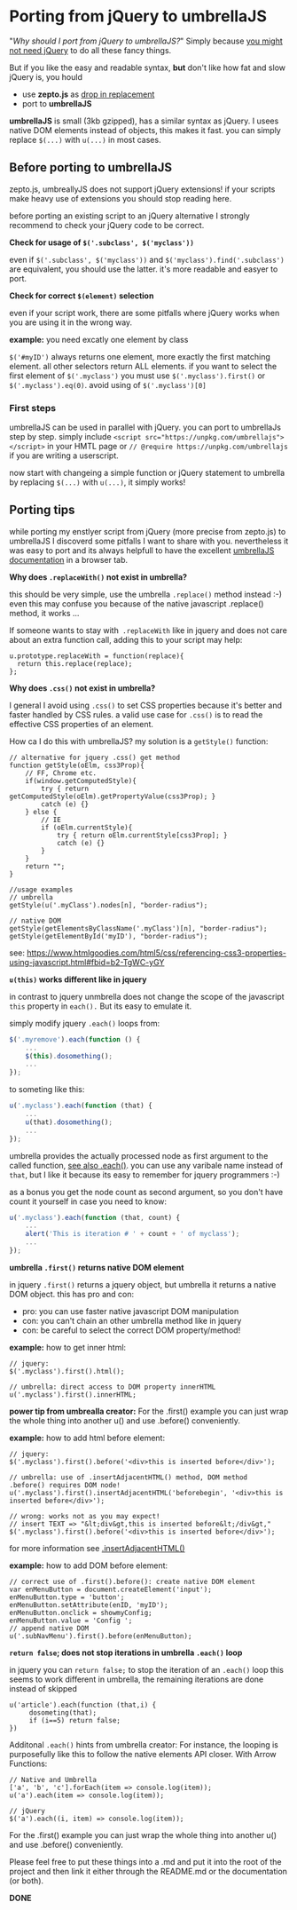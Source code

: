 # Porting from jQuery to umbrellaJS

"*Why should I port from jQuery to umbrellaJS?*"
Simply because [you might not need jQuery](http://youmightnotneedjquery.com/) to do all these fancy things.

But if you like the easy and readable syntax, **but** don't like how fat and slow jQuery is, you hould

- use **zepto.js** as [drop in replacement](http://zeptojs.com/)
- port to **umbrellaJS**

**umbrellaJS** is small (3kb gzipped), has a similar syntax as jQuery. I usees native DOM elements instead of objects, this makes it fast. you can simply replace `$(...)` with `u(...)` in most cases.

## Before porting to umbrellaJS

zepto.js, umbreallyJS does not support jQuery extensions! if your scripts make heavy use of extensions you should stop reading here.

before porting an existing script to an jQuery alternative I strongly recommend to check your jQuery code to be correct.

**Check for usage of `$('.subclass', $('myclass'))`**

even if `$('.subclass', $('myclass'))` and `$('myclass').find('.subclass')` are equivalent, you should use the latter. it's more readable and easyer to port.

**Check for correct `$(element)` selection**

even if your script work, there are some pitfalls where jQuery works when you are using it in the wrong way.

**example:** you need excatly one element by class

`$('#myID')` always returns one element, more exactly the first matching element. all other selectors return ALL elements. if you want to select the first element of `$('.myclass')` you must use `$('.myclass').first()` or `$('.myclass').eq(0)`. avoid using of `$('.myclass')[0]`

### First steps

umbrellaJS can be used in parallel with jQuery. you can port to umbrellaJs step by step. simply include `<script src="https://unpkg.com/umbrellajs"></script>` in your HMTL page or `// @require https://unpkg.com/umbrellajs` if you are writing a userscript.

now start with changeing a simple function or jQuery statement to umbrella by replacing `$(...)` with `u(...)`, it simply works!

## Porting tips

while porting my enstlyer script from jQuery (more precise from zepto.js) to umbrellaJS I discoverd some pitfalls I want to share with you. nevertheless it was easy to port and its always helpfull to have the excellent [umbrellaJS documentation](https://umbrellajs.com/documentation) in a browser tab.

**Why does `.replaceWith()` not exist in umbrella?**

this should be very simple, use the umbrella `.replace()` method instead :-)
even this may confuse you because of the native javascript .replace() method, it works ...

If someone wants to stay with` .replaceWith` like in jquery and does not care about an extra function call, adding this to your script may help:

```
u.prototype.replaceWith = function(replace){
  return this.replace(replace);
};
```

**Why does `.css()` not exist in umbrella?**

I general I avoid using `.css()` to set CSS properties because it's better and faster handled by CSS rules. a valid use case for `.css()` is to read the effective CSS properties of an element. 

How ca I do this with umbrellaJS? my solution is a `getStyle()` function:
```
// alternative for jquery .css() get method
function getStyle(oElm, css3Prop){
    // FF, Chrome etc.
    if(window.getComputedStyle){
        try { return getComputedStyle(oElm).getPropertyValue(css3Prop); }
        catch (e) {}
    } else {
        // IE
        if (oElm.currentStyle){
            try { return oElm.currentStyle[css3Prop]; }
            catch (e) {}
        }
    }
    return "";
}
```
``` 
//usage examples
// umbrella
getStyle(u('.myClass').nodes[n], "border-radius");

// native DOM
getStyle(getElementsByClassName('.myClass')[n], "border-radius");
getStyle(getElementById('myID'), "border-radius");

```
see: https://www.htmlgoodies.com/html5/css/referencing-css3-properties-using-javascript.html#fbid=b2-TgWC-yGY


**`u(this)` works different like in jquery**

in contrast to jquery unmbrella does  not change the scope of the javascript `this` property in `each().` But its easy to emulate it.

simply modify jquery `.each()` loops from:

```js
$('.myremove').each(function () {
    ...
    $(this).dosomething();
    ...
});
```

to someting like this:

```js
u('.myclass').each(function (that) {
    ...
    u(that).dosomething();
    ...
});
```

umbrella provides the actually processed node as first argument to the called function, [see also .each()](https://umbrellajs.com/documentation#each). you can use any varibale name instead of `that`, but I like it because its easy to remember for jquery programmers :-)

as a bonus you get the node count as second argument, so you don't have count it yourself in case you need to know:

```js
u('.myclass').each(function (that, count) {
    ...
    alert('This is iteration # ' + count + ' of myclass'); 
    ...
});
```

**umbrella `.first()` returns native DOM element**

in jquery `.first()` returns a jquery object, but umbrella it returns a native DOM object. this has pro and con:

- pro: you can use faster native javascript DOM manipulation
- con: you can't chain an other umbrella method like in jquery
- con: be careful to select the correct DOM property/method!

**example:** how to get inner html:
```
// jquery:
$('.myclass').first().html();

// umbrella: direct access to DOM property innerHTML 
u('.myclass').first().innerHTML;
```

**power tip from umbrealla creator:** For the .first() example you can just wrap the whole thing into another u() and use .before() conveniently.

**example:** how to add html before element:
```
// jquery:
$('.myclass').first().before('<div>this is inserted before</div>');

// umbrella: use of .insertAdjacentHTML() method, DOM method  .before() requires DOM node!
u('.myclass').first().insertAdjacentHTML('beforebegin', '<div>this is inserted before</div>');

// wrong: works not as you may expect!
// insert TEXT => "&lt;div&gt,this is inserted before&lt;/div&gt,"
$('.myclass').first().before('<div>this is inserted before</div>');
```

for more information see  [.insertAdjacentHTML() ](https://developer.mozilla.org/docs/Web/API/Element/insertAdjacentHTML)

**example:** how to add DOM before element:
```
// correct use of .first().before(): create native DOM element
var enMenuButton = document.createElement('input');
enMenuButton.type = 'button';
enMenuButton.setAttribute(enID, 'myID');
enMenuButton.onclick = showmyConfig;
enMenuButton.value = 'Config ';
// append native DOM
u('.subNavMenu').first().before(enMenuButton);
```

**`return false`; does not stop iterations in umbrella `.each()` loop**

in jquery you can `return false;` to stop the iteration of an `.each()` loop
this seems to work different in umbrella, the remaining iterations are done instead of skipped

```
u('article').each(function (that,i) {
     dosometing(that);
     if (i==5) return false;
})
```

Additonal `.each()` hints from umbrella creator:
For instance, the looping is purposefully like this to follow the native elements API closer. With Arrow Functions:

```
// Native and Umbrella
['a', 'b', 'c'].forEach(item => console.log(item));
u('a').each(item => console.log(item));

// jQuery
$('a').each((i, item) => console.log(item));
```

For the .first() example you can just wrap the whole thing into another u() and use .before() conveniently.

Please feel free to put these things into a .md and put it into the root of the project and then link it either through the README.md or the documentation (or both).

**DONE**
